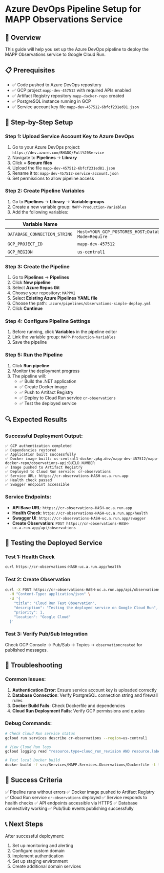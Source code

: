 # Azure DevOps Pipeline Setup for MAPP Observations Service

## 🎯 Overview
This guide will help you set up the Azure DevOps pipeline to deploy the MAPP Observations service to Google Cloud Run.

## 📋 Prerequisites
- ✅ Code pushed to Azure DevOps repository
- ✅ GCP project `mapp-dev-457512` with required APIs enabled
- ✅ Artifact Registry repository `mapp-docker-repo` created
- ✅ PostgreSQL instance running in GCP
- ✅ Service account key file `mapp-dev-457512-6bfcf231ed81.json`

## 🚀 Step-by-Step Setup

### Step 1: Upload Service Account Key to Azure DevOps

1. Go to your Azure DevOps project: `https://dev.azure.com/BHADO/Full%20Service`
2. Navigate to **Pipelines** → **Library**
3. Click **+ Secure files**
4. Upload the file `mapp-dev-457512-6bfcf231ed81.json`
5. Rename it to: `mapp-dev-457512-service-account.json`
6. Set permissions to allow pipeline access

### Step 2: Create Pipeline Variables

1. Go to **Pipelines** → **Library** → **Variable groups**
2. Create a new variable group: `MAPP-Production-Variables`
3. Add the following variables:

| Variable Name | Value | Secret |
|---------------|-------|--------|
| `DATABASE_CONNECTION_STRING` | `Host=YOUR_GCP_POSTGRES_HOST;Database=worldplanning;Username=YOUR_DB_USER;Password=YOUR_DB_PASSWORD;SSL Mode=Require` | ✅ Yes |
| `GCP_PROJECT_ID` | `mapp-dev-457512` | ❌ No |
| `GCP_REGION` | `us-central1` | ❌ No |

### Step 3: Create the Pipeline

1. Go to **Pipelines** → **Pipelines**
2. Click **New pipeline**
3. Select **Azure Repos Git**
4. Choose your repository: `MAPPV2`
5. Select **Existing Azure Pipelines YAML file**
6. Choose the path: `.azure/pipelines/observations-simple-deploy.yml`
7. Click **Continue**

### Step 4: Configure Pipeline Settings

1. Before running, click **Variables** in the pipeline editor
2. Link the variable group: `MAPP-Production-Variables`
3. Save the pipeline

### Step 5: Run the Pipeline

1. Click **Run pipeline**
2. Monitor the deployment progress
3. The pipeline will:
   - ✅ Build the .NET application
   - ✅ Create Docker image
   - ✅ Push to Artifact Registry
   - ✅ Deploy to Cloud Run service `cr-observations`
   - ✅ Test the deployed service

## 🔍 Expected Results

### Successful Deployment Output:
```
✅ GCP authentication completed
✅ Dependencies restored
✅ Application built successfully
✅ Docker image built: us-central1-docker.pkg.dev/mapp-dev-457512/mapp-docker-repo/observations-api:BUILD_NUMBER
✅ Image pushed to Artifact Registry
✅ Deployed to Cloud Run service: cr-observations
✅ Service URL: https://cr-observations-HASH-uc.a.run.app
✅ Health check passed
✅ Swagger endpoint accessible
```

### Service Endpoints:
- **API Base URL**: `https://cr-observations-HASH-uc.a.run.app`
- **Health Check**: `https://cr-observations-HASH-uc.a.run.app/health`
- **Swagger UI**: `https://cr-observations-HASH-uc.a.run.app/swagger`
- **Create Observation**: `POST https://cr-observations-HASH-uc.a.run.app/api/observations`

## 🧪 Testing the Deployed Service

### Test 1: Health Check
```bash
curl https://cr-observations-HASH-uc.a.run.app/health
```

### Test 2: Create Observation
```bash
curl -X POST https://cr-observations-HASH-uc.a.run.app/api/observations \
  -H "Content-Type: application/json" \
  -d '{
    "title": "Cloud Run Test Observation",
    "description": "Testing the deployed service on Google Cloud Run",
    "priority": 1,
    "location": "Google Cloud"
  }'
```

### Test 3: Verify Pub/Sub Integration
Check GCP Console → Pub/Sub → Topics → `observationcreated` for published messages.

## 🔧 Troubleshooting

### Common Issues:

1. **Authentication Error**: Ensure service account key is uploaded correctly
2. **Database Connection**: Verify PostgreSQL connection string and firewall rules
3. **Docker Build Fails**: Check Dockerfile and dependencies
4. **Cloud Run Deployment Fails**: Verify GCP permissions and quotas

### Debug Commands:
```bash
# Check Cloud Run service status
gcloud run services describe cr-observations --region=us-central1

# View Cloud Run logs
gcloud logging read "resource.type=cloud_run_revision AND resource.labels.service_name=cr-observations" --limit=50

# Test local Docker build
docker build -f src/Services/MAPP.Services.Observations/Dockerfile -t test-image .
```

## 🎉 Success Criteria

✅ Pipeline runs without errors
✅ Docker image pushed to Artifact Registry
✅ Cloud Run service `cr-observations` deployed
✅ Service responds to health checks
✅ API endpoints accessible via HTTPS
✅ Database connectivity working
✅ Pub/Sub events publishing successfully

## 📞 Next Steps

After successful deployment:
1. Set up monitoring and alerting
2. Configure custom domain
3. Implement authentication
4. Set up staging environment
5. Create additional domain services
